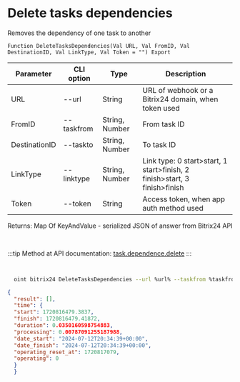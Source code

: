 ﻿---
sidebar_position: 24
---

# Delete tasks dependencies
 Removes the dependency of one task to another



`Function DeleteTasksDependencies(Val URL, Val FromID, Val DestinationID, Val LinkType, Val Token = "") Export`

  | Parameter | CLI option | Type | Description |
  |-|-|-|-|
  | URL | --url | String | URL of webhook or a Bitrix24 domain, when token used |
  | FromID | --taskfrom | String, Number | From task ID |
  | DestinationID | --taskto | String, Number | To task ID |
  | LinkType | --linktype | String, Number | Link type: 0 start>start, 1 start>finish, 2 finish>start, 3 finish>finish |
  | Token | --token | String | Access token, when app auth method used |

  
  Returns:  Map Of KeyAndValue - serialized JSON of answer from Bitrix24 API

<br/>

:::tip
Method at API documentation: [task.dependence.delete](https://dev.1c-bitrix.ru/rest_help/tasks/task/dependence/task_dependence_delete.php)
:::
<br/>


```bsl title="Code example"

```



```sh title="CLI command example"
    
  oint bitrix24 DeleteTasksDependencies --url %url% --taskfrom %taskfrom% --taskto %taskto% --linktype %linktype% --token %token%

```

```json title="Result"
{
  "result": [],
  "time": {
  "start": 1720816479.3837,
  "finish": 1720816479.41872,
  "duration": 0.0350160598754883,
  "processing": 0.00787091255187988,
  "date_start": "2024-07-12T20:34:39+00:00",
  "date_finish": "2024-07-12T20:34:39+00:00",
  "operating_reset_at": 1720817079,
  "operating": 0
  }
  }
```
